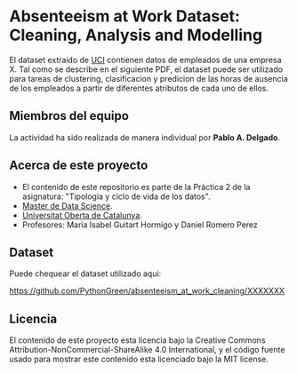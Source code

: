 # Absenteeism at Work Dataset: Cleaning, Analysis and Modelling

El dataset extraido de [UCI](https://archive.ics.uci.edu/ml/datasets/Absenteeism+at+work) contienen datos de empleados de una empresa X. Tal como se describe en el siguiente PDF, el dataset puede ser utilizado para tareas de clustering, clasificacion y predicion de las horas de ausencia de los empleados a partir de diferentes atributos de cada uno de ellos.

## Miembros del equipo

La actividad ha sido realizada de manera individual por **Pablo A. Delgado**.

## Acerca de este proyecto

* El contenido de este repositorio es parte de la Práctica 2 de la asignatura: "Tipologia y ciclo de vida de los datos".
* [Master de Data Science](https://estudios.uoc.edu/es/masters-universitarios/data-science/presentacion). 
* [Universitat Oberta de Catalunya](http://www.uoc.edu/portal/ca/index.html).
* Profesores: María Isabel Guitart Hormigo y Daniel Romero Perez

## Dataset

Puede chequear el dataset utilizado aqui:

https://github.com/PythonGreen/absenteeism_at_work_cleaning/XXXXXXX

## Licencia

El contenido de este proyecto esta licencia bajo la Creative Commons Attribution-NonCommercial-ShareAlike 4.0 International, y el código fuente usado para mostrar este contenido esta licenciado bajo la MIT license.
